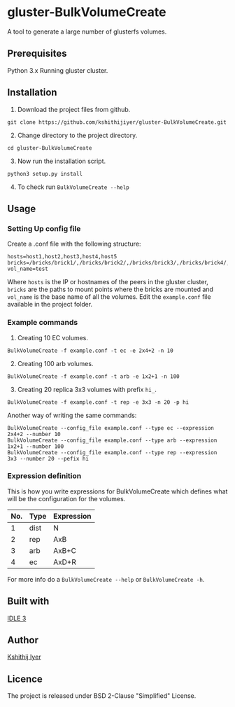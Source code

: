 # gluster-BulkVolumeCreate
A tool to generate a large number of glusterfs volumes.

## Prerequisites
Python 3.x
Running gluster cluster.


## Installation
1. Download the project files from github.
```
git clone https://github.com/kshithijiyer/gluster-BulkVolumeCreate.git
```
2. Change directory to the project directory. 
```
cd gluster-BulkVolumeCreate
```
3. Now run the installation script.
```
python3 setup.py install
```
4. To check run ``` BulkVolumeCreate --help ```

## Usage
### Setting Up config file
Create a .conf file with the following structure:
```
hosts=host1,host2,host3,host4,host5
bricks=/bricks/brick1/,/bricks/brick2/,/bricks/brick3/,/bricks/brick4/,/bricks/brick5/,/bricks/brick6/,/bricks/brick7/
vol_name=test
```
Where ``` hosts ``` is the IP or hostnames of the peers in the gluster cluster, ``` bricks ``` are the paths to mount points where the bricks are mounted and ``` vol_name ``` is the base name of all the volumes. Edit the ``` example.conf ``` file available in the project folder. 
 
### Example commands
1. Creating 10 EC volumes.
```
BulkVolumeCreate -f example.conf -t ec -e 2x4+2 -n 10
```
2. Creating 100 arb volumes.
```
BulkVolumeCreate -f example.conf -t arb -e 1x2+1 -n 100
```
3. Creating 20 replica 3x3 volumes with prefix ``` hi_ ```.
```
BulkVolumeCreate -f example.conf -t rep -e 3x3 -n 20 -p hi

```


Another way of writing the same commands:
```
BulkVolumeCreate --config_file example.conf --type ec --expression 2x4+2 --number 10
BulkVolumeCreate --config_file example.conf --type arb --expression 1x2+1 --number 100
BulkVolumeCreate --config_file example.conf --type rep --expression 3x3 --number 20 --pefix hi
```
### Expression definition 
This is how you write expressions for BulkVolumeCreate which defines what will be the configuration for the volumes. 

No. | Type | Expression
--- | --- | ---
1 | dist | N
2 | rep | AxB
3 | arb | AxB+C
4 | ec | AxD+R

For more info do a ``` BulkVolumeCreate --help ``` or ``` BulkVolumeCreate -h ```.

## Built with 
[IDLE 3](https://www.python.org/downloads/)

## Author
[Kshithij Iyer](https://www.linkedin.com/in/kshithij-iyer/)

## Licence 
The project is released under BSD 2-Clause "Simplified" License.
